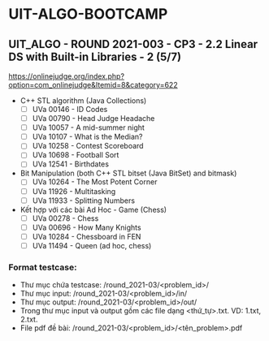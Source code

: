 # UIT-ALGO-BOOTCAMP
## UIT_ALGO - ROUND 2021-003 - CP3 - 2.2 Linear DS with Built-in Libraries - 2 (5/7)

https://onlinejudge.org/index.php?option=com_onlinejudge&Itemid=8&category=622

- C++ STL algorithm (Java Collections)
  - [ ] UVa 00146 - ID Codes
  - [ ] UVa 00790 - Head Judge Headache
  - [ ] UVa 10057 - A mid-summer night
  - [ ] UVa 10107 - What is the Median?
  - [ ] UVa 10258 - Contest Scoreboard
  - [ ] UVa 10698 - Football Sort
  - [ ] UVa 12541 - Birthdates

- Bit Manipulation (both C++ STL bitset (Java BitSet) and bitmask)
  - [ ] UVa 10264 - The Most Potent Corner
  - [ ] UVa 11926 - Multitasking
  - [ ] UVa 11933 - Splitting Numbers

- Kết hợp với các bài Ad Hoc - Game (Chess)
  - [ ] UVa 00278 - Chess
  - [ ] UVa 00696 - How Many Knights
  - [ ] UVa 10284 - Chessboard in FEN
  - [ ] UVa 11494 - Queen (ad hoc, chess)

### Format testcase:
* Thư mục chứa testcase: <repository>/round_2021-03/<problem_id>/  
* Thư mục input: <repository>/round_2021-03/<problem_id>/in/  
* Thư mục output: <repository>/round_2021-03/<problem_id>/out/  
* Trong thư mục input và output gồm các file dạng <thứ_tự>.txt. VD: 1.txt, 2.txt.
* File pdf đề bài: <repository>/round_2021-03/<problem_id>/<tên_problem>.pdf
